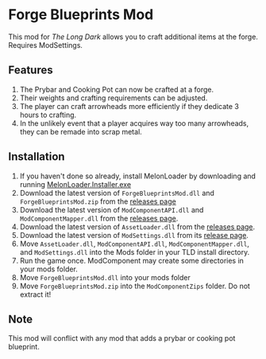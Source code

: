 ﻿# Forge Blueprints Mod

This mod for *The Long Dark* allows you to craft additional items at the forge. Requires ModSettings.

## Features

1. The Prybar and Cooking Pot can now be crafted at a forge.
2. Their weights and crafting requirements can be adjusted.
3. The player can craft arrowheads more efficiently if they dedicate 3 hours to crafting.
4. In the unlikely event that a player acquires way too many arrowheads, they can be remade into scrap metal.

## Installation

1. If you haven't done so already, install MelonLoader by downloading and running [MelonLoader.Installer.exe](https://github.com/HerpDerpinstine/MelonLoader/releases/latest/download/MelonLoader.Installer.exe)
2. Download the latest version of `ForgeBlueprintsMod.dll` and `ForgeBlueprintsMod.zip` from the [releases page](https://github.com/ds5678/ForgeBlueprintsMod/releases)
3. Download the latest version of `ModComponentAPI.dll` and `ModComponentMapper.dll` from the [releases page](https://github.com/ds5678/ModComponent/releases).
4. Download the latest version of `AssetLoader.dll` from the [releases page](https://github.com/ds5678/AssetLoader/releases).
5. Download the latest version of `ModSettings.dll` from its [release page](https://github.com/zeobviouslyfakeacc/ModSettings/releases).
6. Move `AssetLoader.dll`, `ModComponentAPI.dll`, `ModComponentMapper.dll`, and `ModSettings.dll` into the Mods folder in your TLD install directory.
7. Run the game once. ModComponent may create some directories in your mods folder.
8. Move `ForgeBlueprintsMod.dll` into your mods folder
9. Move `ForgeBlueprintsMod.zip` into the `ModComponentZips` folder. Do not extract it!

## Note

This mod will conflict with any mod that adds a prybar or cooking pot blueprint. 